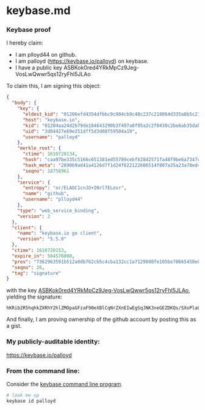 # keybase.md

### Keybase proof

I hereby claim:

  * I am plloyd44 on github.
  * I am palloyd (https://keybase.io/palloyd) on keybase.
  * I have a public key ASBKok0red4YRkMpCz9Jeg-VosLwQwwr5qs12ryFhl5JLAo

To claim this, I am signing this object:

```json
{
  "body": {
    "key": {
      "eldest_kid": "01206efd4354dfbbc9c004cb9c48c237c218064d335a8b5c271d0f7ef958c592daa40a",
      "host": "keybase.io",
      "kid": "01204aa24d2b79de184643290b3f497a0f95a2c2f0430c2be6ab35dabc85865e492c0a",
      "uid": "3d04427e69e251dff5d3d08f59504a19",
      "username": "palloyd"
    },
    "merkle_root": {
      "ctime": 1610720134,
      "hash": "caa97be335c5166c651381ed55789cebfb28d2571fa48f9be6a7347c44590de908cdae9d107559d4b64bbaa2caecf4a20f8071788de627fc8c6c8a283746f0db",
      "hash_meta": "2890b9ad41a4126d7f1d24f622122606514f807a35a23a70ed48cc872004141d",
      "seqno": 18758961
    },
    "service": {
      "entropy": "or/ELAOC1cnJO+INrl7ELosr",
      "name": "github",
      "username": "plloyd44"
    },
    "type": "web_service_binding",
    "version": 2
  },
  "client": {
    "name": "keybase.io go client",
    "version": "5.5.0"
  },
  "ctime": 1610720153,
  "expire_in": 504576000,
  "prev": "7362963591b512a0db762cb5c4cba132cc1a7129698fe105be70665450e823b2",
  "seqno": 26,
  "tag": "signature"
}
```

with the key [ASBKok0red4YRkMpCz9Jeg-VosLwQwwr5qs12ryFhl5JLAo](https://keybase.io/palloyd), yielding the signature:

```
hKRib2R5hqhkZXRhY2hlZMOpaGFzaF90eXBlCqNrZXnEIwEgSqJNK3neGEZDKQs/SXoPlaLC8EMMK+arNdq8hYZeSSwKp3BheWxvYWTESpcCGsQgc2KWNZG1EqDbdiy1xMuhMswacSlpj+EFvnBmVFDoI7LEINxDmsPp1jgzajY9WoUw7kuOprflmfUn7GS3FFRDqUuzAgHCo3NpZ8RAVqy7729WAGgyZOWWjOIgb5vsKjC8rYLmxoL6odUgU1OEO94w16/daeG7H4ucDtpUdBoQAojRGJeycp1whiCPC6hzaWdfdHlwZSCkaGFzaIKkdHlwZQildmFsdWXEIFesgSgoWU98pizFtuGEpANTywKJqalfZ0nft+5hoNM9o3RhZ80CAqd2ZXJzaW9uAQ==

```

And finally, I am proving ownership of the github account by posting this as a gist.

### My publicly-auditable identity:

https://keybase.io/palloyd

### From the command line:

Consider the [keybase command line program](https://keybase.io/download).

```bash
# look me up
keybase id palloyd
```
